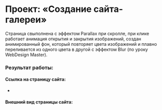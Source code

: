 # Проект: «Создание сайта-галереи»

Страница свыполнена с эффектом Parallax при скролле, при клике работает анимация открытия и закрытия изображений, создан анимированный фон, который повторяет цвета изображений и плавно переливается из одного цвета в другой с эффектом Blur (по уроку WebDesign Master).

### Результат работы:

#### Ссылка на страницу сайта:

+ 

#### Внешний вид страницы сайта:
